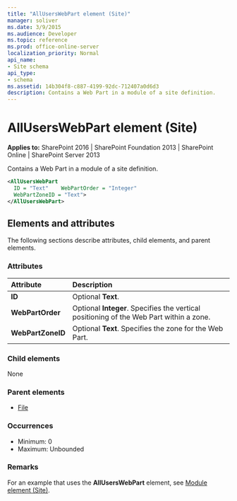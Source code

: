 ```yaml
---
title: "AllUsersWebPart element (Site)"
manager: soliver
ms.date: 3/9/2015
ms.audience: Developer
ms.topic: reference
ms.prod: office-online-server
localization_priority: Normal
api_name:
- Site schema
api_type:
- schema
ms.assetid: 14b304f8-c887-4199-92dc-712407a0d6d3
description: Contains a Web Part in a module of a site definition.
---
```


# AllUsersWebPart element (Site)

**Applies to:** SharePoint 2016 | SharePoint Foundation 2013 | SharePoint Online | SharePoint Server 2013
  
Contains a Web Part in a module of a site definition.
  
```XML
<AllUsersWebPart
  ID = "Text"    WebPartOrder = "Integer"
  WebPartZoneID = "Text">
</AllUsersWebPart>
```

## Elements and attributes

The following sections describe attributes, child elements, and parent elements.

### Attributes

|**Attribute**|**Description**|
|:-----|:-----|
|**ID** <br/> |Optional **Text**.  <br/> |
|**WebPartOrder** <br/> |Optional **Integer**. Specifies the vertical positioning of the Web Part within a zone.  <br/> |
|**WebPartZoneID** <br/> |Optional **Text**. Specifies the zone for the Web Part.  <br/> |
   
### Child elements

None
   
### Parent elements

- [File](file-element.md)
   
### Occurrences

- Minimum: 0
- Maximum: Unbounded
   
### Remarks

For an example that uses the **AllUsersWebPart** element, see [Module element (Site)](module-element-site.md). 
  


